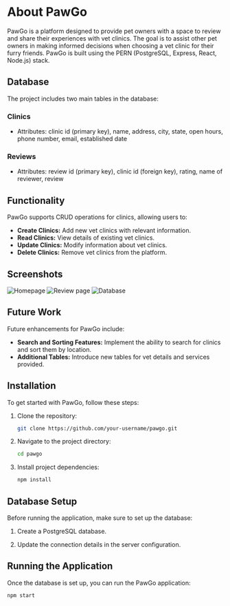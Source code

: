 # About PawGo

PawGo is a platform designed to provide pet owners with a space to review and share their experiences with vet clinics. The goal is to assist other pet owners in making informed decisions when choosing a vet clinic for their furry friends. PawGo is built using the PERN (PostgreSQL, Express, React, Node.js) stack.

## Database

The project includes two main tables in the database:

### Clinics

- Attributes: clinic id (primary key), name, address, city, state, open hours, phone number, email, established date

### Reviews

- Attributes: review id (primary key), clinic id (foreign key), rating, name of reviewer, review


## Functionality

PawGo supports CRUD operations for clinics, allowing users to:

- **Create Clinics:** Add new vet clinics with relevant information.
- **Read Clinics:** View details of existing vet clinics.
- **Update Clinics:** Modify information about vet clinics.
- **Delete Clinics:** Remove vet clinics from the platform.

## Screenshots
![Homepage](https://github.com/praptijaduvanshi/PawGO-Vet-Clinic-Review-System/assets/67221447/8b17534d-1a65-4fdd-8847-26b9e4749575)
![Review page](https://github.com/praptijaduvanshi/PawGO-Vet-Clinic-Review-System/assets/67221447/1b4125e1-1b1a-4687-93a2-5c878c713db8)
![Database](https://github.com/praptijaduvanshi/PawGO-Vet-Clinic-Review-System/assets/67221447/1fb97703-88ba-4d75-9b64-b032906b69d9)
## Future Work

Future enhancements for PawGo include:

- **Search and Sorting Features:** Implement the ability to search for clinics and sort them by location.
- **Additional Tables:** Introduce new tables for vet details and services provided.

## Installation

To get started with PawGo, follow these steps:

1. Clone the repository:

    ```bash
    git clone https://github.com/your-username/pawgo.git
    ```

2. Navigate to the project directory:

    ```bash
    cd pawgo
    ```

3. Install project dependencies:

    ```bash
    npm install
    ```

## Database Setup

Before running the application, make sure to set up the database:

1. Create a PostgreSQL database.

2. Update the connection details in the server configuration.

## Running the Application

Once the database is set up, you can run the PawGo application:

```bash
npm start
